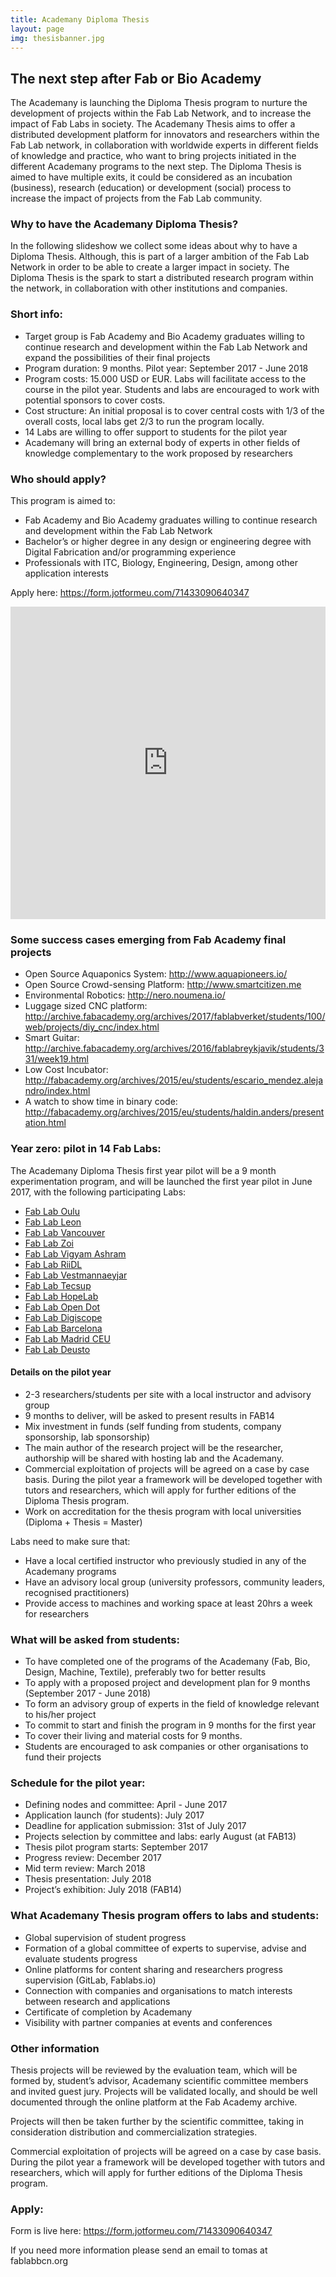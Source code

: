 ```yaml
---
title: Academany Diploma Thesis
layout: page
img: thesisbanner.jpg
---
```


## The next step after Fab or Bio Academy

The Academany is launching the Diploma Thesis program to nurture the development of projects within the Fab Lab Network, and to increase the impact of Fab Labs in society. The Academany Thesis aims to offer a distributed development platform for innovators and researchers within the Fab Lab network, in collaboration with worldwide experts in different fields of knowledge and practice, who want to bring projects initiated in the different Academany programs to the next step. The Diploma Thesis is aimed to have multiple exits, it could be considered as an incubation (business), research (education) or development (social) process to increase the impact of projects from the Fab Lab community.

### Why to have the Academany Diploma Thesis?
In the following slideshow we collect some ideas about why to have a Diploma Thesis. Although, this is part of a larger ambition of the Fab Lab Network in order to be able to create a larger impact in society. The Diploma Thesis is the spark to start a distributed research program within the network, in collaboration with other institutions and companies.

### Short info:
- Target group is Fab Academy and Bio Academy graduates willing to continue research and development within the Fab Lab Network and expand the possibilities of their final projects
- Program duration: 9 months. Pilot year: September 2017 - June 2018
- Program costs: 15.000 USD or EUR. Labs will facilitate access to the course in the pilot year. Students and labs are encouraged to work with potential sponsors to cover costs.
- Cost structure: An initial proposal is to cover central costs with 1/3 of the overall costs, local labs get 2/3 to run the program locally.
- 14 Labs are willing to offer support to students for the pilot year
- Academany will bring an external body of experts in other fields of knowledge complementary to the work proposed by researchers

### Who should apply?
This program is aimed to:
- Fab Academy and Bio Academy graduates willing to continue research and development within the Fab Lab Network
- Bachelor’s or higher degree in any design or engineering degree with Digital Fabrication and/or programming experience
- Professionals with ITC, Biology, Engineering, Design, among other application interests

Apply here: <https://form.jotformeu.com/71433090640347>

<iframe src="https://docs.google.com/presentation/d/1DvQ8EonYdBgbyxPcNLNGc2CfpoQk82OBOaJHxMJTY6U/embed?start=false&loop=false&delayms=5000" frameborder="0" width="100%" height="500px" allowfullscreen="true" mozallowfullscreen="true" webkitallowfullscreen="true"></iframe>

### Some success cases emerging from Fab Academy final projects
- Open Source Aquaponics System: <http://www.aquapioneers.io/>
- Open Source Crowd-sensing Platform: <http://www.smartcitizen.me>
- Environmental Robotics: <http://nero.noumena.io/>
- Luggage sized CNC platform: <http://archive.fabacademy.org/archives/2017/fablabverket/students/100/web/projects/diy_cnc/index.html>
- Smart Guitar: <http://archive.fabacademy.org/archives/2016/fablabreykjavik/students/331/week19.html>
- Low Cost Incubator: <http://fabacademy.org/archives/2015/eu/students/escario_mendez.alejandro/index.html>
- A watch to show time in binary code: <http://fabacademy.org/archives/2015/eu/students/haldin.anders/presentation.html>

### Year zero: pilot in 14 Fab Labs:

The Academany Diploma Thesis first year pilot will be a 9 month experimentation program, and will be launched the first year pilot in June 2017, with the following participating Labs:

- [Fab Lab Oulu](https://www.fablabs.io/labs/fablaboulu)
- [Fab Lab Leon](https://www.fablabs.io/labs/fablableon)
- [Fab Lab Vancouver](https://www.fablabs.io/labs/fablabvancouver)
- [Fab Lab Zoi](https://www.fablabs.io/labs/fablabzoi)
- [Fab Lab Vigyam Ashram](https://www.fablabs.io/labs/vigyanashram)
- [Fab Lab RiiDL](https://www.fablabs.io/labs/riidl)
- [Fab Lab Vestmannaeyjar](https://www.fablabs.io/labs/vestmannaeyjar)
- [Fab Lab Tecsup](https://www.fablabs.io/labs/fablabtecsup)
- [Fab Lab HopeLab](https://www.fablabs.io/labs/hopelab)
- [Fab Lab Open Dot](https://www.fablabs.io/labs/opendot)
- [Fab Lab Digiscope](https://www.fablabs.io/labs/fablabdigiscope)
- [Fab Lab Barcelona](https://www.fablabs.io/labs/fablabbcn)
- [Fab Lab Madrid CEU](https://www.fablabs.io/labs/fablabmadridceu)
- [Fab Lab Deusto](https://www.fablabs.io/labs/deustofablab)

#### Details on the pilot year
- 2-3 researchers/students per site with a local instructor and advisory group
- 9 months to deliver, will be asked to present results in FAB14
- Mix investment in funds (self funding from students, company sponsorship, lab sponsorship)
- The main author of the research project will be the researcher, authorship will be shared with hosting lab and the Academany.
- Commercial exploitation of projects will be agreed on a case by case basis. During the pilot year a framework will be developed together with tutors and researchers, which will apply for further editions of the Diploma Thesis program.
- Work on accreditation for the thesis program with local universities (Diploma + Thesis = Master)

Labs need to make sure that:
- Have a local certified instructor who previously studied in any of the Academany programs
- Have an advisory local group (university professors, community leaders, recognised practitioners)
- Provide access to machines and working space at least 20hrs a week for researchers

### What will be asked from students:
- To have completed one of the programs of the Academany (Fab, Bio, Design, Machine, Textile), preferably two for better results
- To apply with a proposed project and development plan for 9 months (September 2017 - June 2018)
- To form an advisory group of experts in the field of knowledge relevant to his/her project
- To commit to start and finish the program in 9 months for the first year
- To cover their living and material costs for 9 months.
- Students are encouraged to ask companies or other organisations to fund their projects

### Schedule for the pilot year:
- Defining nodes and committee: April - June 2017
- Application launch (for students): July 2017
- Deadline for application submission: 31st of July 2017
- Projects selection by committee and labs: early August (at FAB13)
- Thesis pilot program starts: September 2017
- Progress review: December 2017
- Mid term review: March 2018
- Thesis presentation: July 2018
- Project’s exhibition: July 2018 (FAB14)

### What Academany Thesis program offers to labs and students:
- Global supervision of student progress
- Formation of a global committee of experts to supervise, advise and evaluate students progress
- Online platforms for content sharing and researchers progress supervision (GitLab, Fablabs.io)
- Connection with companies and organisations to match interests between research and applications
- Certificate of completion by Academany
- Visibility with partner companies at events and conferences

### Other information
Thesis projects will be reviewed by the evaluation team, which will be formed by, student’s advisor, Academany scientific committee members and invited guest jury. Projects will be validated locally, and should be well documented through the online platform at the Fab Academy archive.

Projects will then be taken further by the scientific committee, taking in consideration distribution and commercialization strategies.

Commercial exploitation of projects will be agreed on a case by case basis. During the pilot year a framework will be developed together with tutors and researchers, which will apply for further editions of the Diploma Thesis program.

### Apply:
Form is live here: <https://form.jotformeu.com/71433090640347>

If you need more information please send an email to tomas at fablabbcn.org
